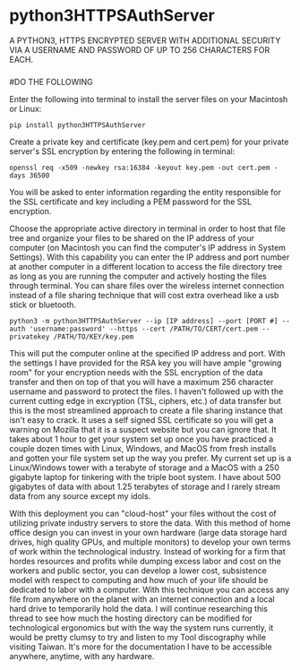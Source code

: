 # python3HTTPSAuthServer
A PYTHON3, HTTPS ENCRYPTED SERVER WITH ADDITIONAL SECURITY VIA A USERNAME AND PASSWORD OF UP TO 256 CHARACTERS FOR EACH.
###
#DO THE FOLLOWING

Enter the following into terminal to install the server files on your Macintosh or Linux:

`pip install python3HTTPSAuthServer`

Create a private key and certificate (key.pem and cert.pem) for your private server's SSL encryption by entering the following in terminal:

`openssl req -x509 -newkey rsa:16384 -keyout key.pem -out cert.pem -days 36500`

You will be asked to enter information regarding the entity responsible for the SSL certificate and key including a PEM password for the SSL encryption.

Choose the appropriate active directory in terminal in order to host that file tree and organize your files to be shared on the IP address of your computer (on Macintosh you can find the computer's IP address in System Settings). With this capability you can enter the IP address and port number at another computer in a different location to access the file directory tree as long as you are running the computer and actively hosting the files through terminal. You can share files over the wireless internet connection instead of a file sharing technique that will cost extra overhead like a usb stick or bluetooth. 

`python3 -m python3HTTPSAuthServer --ip [IP address] --port [PORT #] --auth 'username:password' --https --cert /PATH/TO/CERT/cert.pem --privatekey /PATH/TO/KEY/key.pem`

This will put the computer online at the specified IP address and port. With the settings I have provided for the RSA key you will have ample "growing room" for your encryption needs with the SSL encryption of the data transfer and then on top of that you will have a maximum 256 character username and password to protect the files. I haven't followed up with the current cutting edge in excryption (TSL, ciphers, etc.) of data transfer but this is the most streamlined approach to create a file sharing instance that isn't easy to crack. It uses a self signed SSL certificate so you will get a warning on Mozilla that it is a suspect website but you can ignore that. It takes about 1 hour to get your system set up once you have practiced a couple dozen times with Linux, Windows, and MacOS from fresh installs and gotten your file system set up the way you prefer. My current set up is a Linux/Windows tower with a terabyte of storage and a MacOS with a 250 gigabyte laptop for tinkering with the triple boot system. I have about 500 gigabytes of data with about 1.25 terabytes of storage and I rarely stream data from any source except my idols.

With this deployment you can "cloud-host" your files without the cost of utilizing private industry servers to store the data. With this method of home office design you can invest in your own hardware (large data storage hard drives, high quality GPUs, and multiple monitors) to develop your own terms of work within the technological industry. Instead of working for a firm that hordes resources and profits while dumping excess labor and cost on the workers and public sector, you can develop a lower cost, subsistence model with respect to computing and how much of your life should be dedicated to labor with a computer. With this technique you can access any file from anywhere on the planet with an internet connection and a local hard drive to temporarily hold the data. I will continue researching this thread to see how much the hosting directory can be modified for technological ergonomics but with the way the system runs currently, it would be pretty clumsy to try and listen to my Tool discography while visiting Taiwan. It's more for the documentation I have to be accessible anywhere, anytime, with any hardware.






















